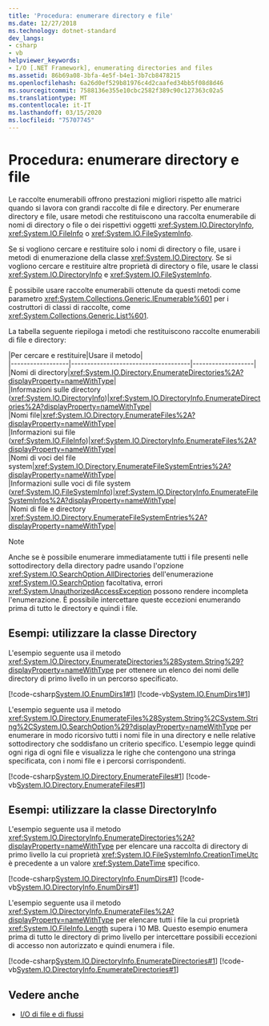 ```yaml
---
title: 'Procedura: enumerare directory e file'
ms.date: 12/27/2018
ms.technology: dotnet-standard
dev_langs:
- csharp
- vb
helpviewer_keywords:
- I/O [.NET Framework], enumerating directories and files
ms.assetid: 86b69a08-3bfa-4e5f-b4e1-3b7cb8478215
ms.openlocfilehash: 6a26d0ef529b81976c4d2caafed34bb5f08d8d46
ms.sourcegitcommit: 7588136e355e10cbc2582f389c90c127363c02a5
ms.translationtype: MT
ms.contentlocale: it-IT
ms.lasthandoff: 03/15/2020
ms.locfileid: "75707745"
---
```

# <a name="how-to-enumerate-directories-and-files"></a>Procedura: enumerare directory e file
Le raccolte enumerabili offrono prestazioni migliori rispetto alle matrici quando si lavora con grandi raccolte di file e directory. Per enumerare directory e file, usare metodi che restituiscono una raccolta enumerabile di nomi di directory o file o dei rispettivi oggetti <xref:System.IO.DirectoryInfo>, <xref:System.IO.FileInfo> o <xref:System.IO.FileSystemInfo>.  
  
Se si vogliono cercare e restituire solo i nomi di directory o file, usare i metodi di enumerazione della classe <xref:System.IO.Directory>. Se si vogliono cercare e restituire altre proprietà di directory o file, usare le classi <xref:System.IO.DirectoryInfo> e <xref:System.IO.FileSystemInfo>.  
  
È possibile usare raccolte enumerabili ottenute da questi metodi come parametro <xref:System.Collections.Generic.IEnumerable%601> per i costruttori di classi di raccolte, come <xref:System.Collections.Generic.List%601>.  
  
La tabella seguente riepiloga i metodi che restituiscono raccolte enumerabili di file e directory:  
  
|Per cercare e restituire|Usare il metodo|  
|------------------|-------------------------------------|-------------------|  
|Nomi di directory|<xref:System.IO.Directory.EnumerateDirectories%2A?displayProperty=nameWithType>|  
|Informazioni sulle directory (<xref:System.IO.DirectoryInfo>)|<xref:System.IO.DirectoryInfo.EnumerateDirectories%2A?displayProperty=nameWithType>|  
|Nomi file|<xref:System.IO.Directory.EnumerateFiles%2A?displayProperty=nameWithType>|  
|Informazioni sui file (<xref:System.IO.FileInfo>)|<xref:System.IO.DirectoryInfo.EnumerateFiles%2A?displayProperty=nameWithType>|  
|Nomi di voci del file system|<xref:System.IO.Directory.EnumerateFileSystemEntries%2A?displayProperty=nameWithType>|  
|Informazioni sulle voci di file system (<xref:System.IO.FileSystemInfo>)|<xref:System.IO.DirectoryInfo.EnumerateFileSystemInfos%2A?displayProperty=nameWithType>|  
|Nomi di file e directory |<xref:System.IO.Directory.EnumerateFileSystemEntries%2A?displayProperty=nameWithType>|  

> [!NOTE]
> Anche se è possibile enumerare immediatamente tutti i file presenti nelle sottodirectory della directory padre usando l'opzione <xref:System.IO.SearchOption.AllDirectories> dell'enumerazione <xref:System.IO.SearchOption> facoltativa, errori <xref:System.UnauthorizedAccessException> possono rendere incompleta l'enumerazione. È possibile intercettare queste eccezioni enumerando prima di tutto le directory e quindi i file.  
  
## <a name="examples-use-the-directory-class"></a>Esempi: utilizzare la classe Directory  
  
L'esempio seguente usa il metodo <xref:System.IO.Directory.EnumerateDirectories%28System.String%29?displayProperty=nameWithType> per ottenere un elenco dei nomi delle directory di primo livello in un percorso specificato.  

[!code-csharp[System.IO.EnumDirs1#1](../../../samples/snippets/csharp/VS_Snippets_CLR_System/system.io.enumdirs1/cs/program.cs#1)]
[!code-vb[System.IO.EnumDirs1#1](../../../samples/snippets/visualbasic/VS_Snippets_CLR_System/system.io.enumdirs1/vb/program.vb#1)]  

L'esempio seguente usa il metodo <xref:System.IO.Directory.EnumerateFiles%28System.String%2CSystem.String%2CSystem.IO.SearchOption%29?displayProperty=nameWithType> per enumerare in modo ricorsivo tutti i nomi file in una directory e nelle relative sottodirectory che soddisfano un criterio specifico. L'esempio legge quindi ogni riga di ogni file e visualizza le righe che contengono una stringa specificata, con i nomi file e i percorsi corrispondenti.

[!code-csharp[System.IO.Directory.EnumerateFiles#1](../../../samples/snippets/csharp/VS_Snippets_CLR_System/system.io.directory.enumeratefiles/cs/program.cs#1)]
[!code-vb[System.IO.Directory.EnumerateFiles#1](../../../samples/snippets/visualbasic/VS_Snippets_CLR_System/system.io.directory.enumeratefiles/vb/program.vb#1)]  
  
## <a name="examples-use-the-directoryinfo-class"></a>Esempi: utilizzare la classe DirectoryInfo  
  
L'esempio seguente usa il metodo <xref:System.IO.DirectoryInfo.EnumerateDirectories%2A?displayProperty=nameWithType> per elencare una raccolta di directory di primo livello la cui proprietà <xref:System.IO.FileSystemInfo.CreationTimeUtc> è precedente a un valore <xref:System.DateTime> specifico.  

[!code-csharp[System.IO.DirectoryInfo.EnumDirs#1](../../../samples/snippets/csharp/VS_Snippets_CLR_System/system.io.directoryinfo.enumdirs/cs/program.cs)]
[!code-vb[System.IO.DirectoryInfo.EnumDirs#1](../../../samples/snippets/visualbasic/VS_Snippets_CLR_System/system.io.directoryinfo.enumdirs/vb/module1.vb)]  
  
L'esempio seguente usa il metodo <xref:System.IO.DirectoryInfo.EnumerateFiles%2A?displayProperty=nameWithType> per elencare tutti i file la cui proprietà <xref:System.IO.FileInfo.Length> supera i 10 MB. Questo esempio enumera prima di tutto le directory di primo livello per intercettare possibili eccezioni di accesso non autorizzato e quindi enumera i file.  

[!code-csharp[System.IO.DirectoryInfo.EnumerateDirectories#1](../../../samples/snippets/csharp/VS_Snippets_CLR_System/system.io.directoryinfo.enumeratedirectories/cs/program.cs#1)]
[!code-vb[System.IO.DirectoryInfo.EnumerateDirectories#1](../../../samples/snippets/visualbasic/VS_Snippets_CLR_System/system.io.directoryinfo.enumeratedirectories/vb/program.vb#1)]  
  
## <a name="see-also"></a>Vedere anche

- [I/O di file e di flussi](../../../docs/standard/io/index.md)
